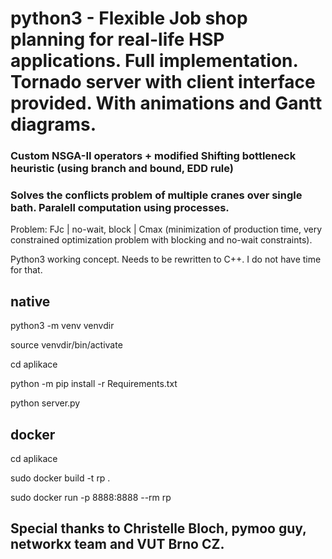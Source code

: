 # python3 - Flexible Job shop planning for real-life HSP applications. Full implementation. Tornado server with client interface provided. With animations and Gantt diagrams.
### Custom NSGA-II operators + modified Shifting bottleneck heuristic (using branch and bound, EDD rule)
### Solves the conflicts problem of multiple cranes over single bath. Paralell computation using processes. 
Problem: FJc | no-wait, block | Cmax (minimization of production time, very constrained optimization problem with blocking and no-wait constraints).

Python3 working concept. Needs to be rewritten to C++. I do not have time for that.

## native

python3 -m venv venvdir

source venvdir/bin/activate

cd aplikace

python -m pip install -r Requirements.txt

python server.py


## docker
cd aplikace

sudo docker build -t rp .

sudo docker run -p 8888:8888 --rm rp

## Special thanks to Christelle Bloch, pymoo guy, networkx team and VUT Brno CZ.


